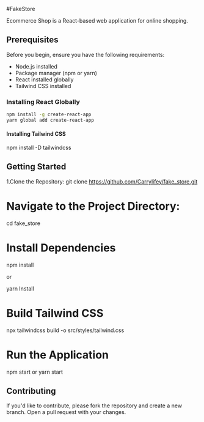 #FakeStore

Ecommerce Shop is a React-based web application for online shopping.

## Prerequisites

Before you begin, ensure you have the following requirements:

- Node.js installed
- Package manager (npm or yarn)
- React installed globally
- Tailwind CSS installed

### Installing React Globally

```bash
npm install -g create-react-app
yarn global add create-react-app

```

#### Installing Tailwind CSS

npm install -D tailwindcss

## Getting Started

1.Clone the Repository:
git clone https://github.com/Carrylifey/fake_store.git

# Navigate to the Project Directory:
cd fake_store

# Install Dependencies
npm install

or

yarn Install

# Build Tailwind CSS
npx tailwindcss build -o src/styles/tailwind.css

# Run the Application
npm start
or
yarn start


## Contributing
If you'd like to contribute, please fork the repository and create a new branch. Open a pull request with your changes.